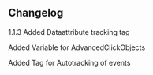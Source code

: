 ## Changelog

1.1.3
Added Dataattribute tracking tag

Added Variable for AdvancedClickObjects

Added Tag for Autotracking of events

